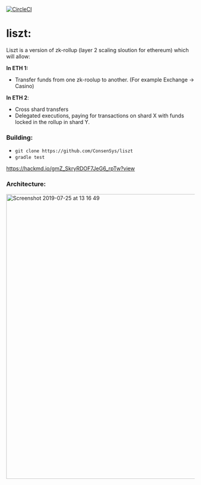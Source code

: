 [![CircleCI](https://circleci.com/gh/ConsenSys/liszt/tree/master.svg?style=svg&circle-token=90012bf375be38472157803f010025c532ae2ddf)](https://circleci.com/gh/ConsenSys/liszt/tree/master)
# liszt:
Liszt is a version of zk-rollup (layer 2 scaling sloution for ethereum) which will allow: 

**In ETH 1:**
 - Transfer funds from one zk-roolup to another. (For example Exchange -> Casino) 
 
**In ETH 2**: 
 - Cross shard transfers 
 - Delegated executions, paying for transactions on shard X with funds locked in the rollup in shard Y.

### Building:
- ```git clone https://github.com/ConsenSys/liszt```
- ```gradle test```

https://hackmd.io/gmZ_SkryRDOF7JeG6_rpTw?view

### Architecture:
<img width="760" alt="Screenshot 2019-07-25 at 13 16 49" src="https://user-images.githubusercontent.com/7760067/61870546-a96d5c00-aede-11e9-8858-6db6590187ef.png">
